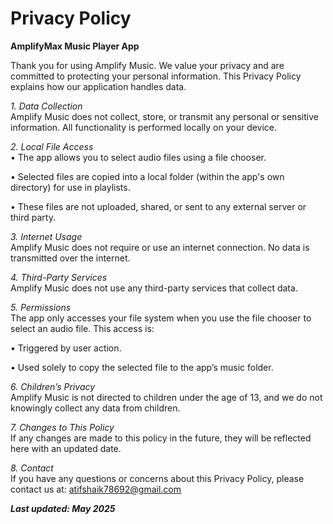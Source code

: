 # Privacy Policy

**AmplifyMax Music Player App**

Thank you for using Amplify Music. We value your privacy and are committed to protecting your personal information. This Privacy Policy explains how our application handles data.

*1. Data Collection*  
Amplify Music does not collect, store, or transmit any personal or sensitive information. All functionality is performed locally on your device.

*2. Local File Access*  
• The app allows you to select audio files using a file chooser. 

• Selected files are copied into a local folder (within the app's own directory) for use in playlists. 

• These files are not uploaded, shared, or sent to any external server or third party. 


*3. Internet Usage*  
Amplify Music does not require or use an internet connection. No data is transmitted over the internet.

*4. Third-Party Services*  
Amplify Music does not use any third-party services that collect data.

*5. Permissions*  
The app only accesses your file system when you use the file chooser to select an audio file. This access is:

• Triggered by user action. 

• Used solely to copy the selected file to the app’s music folder. 

*6. Children’s Privacy*  
Amplify Music is not directed to children under the age of 13, and we do not knowingly collect any data from children.

*7. Changes to This Policy*  
If any changes are made to this policy in the future, they will be reflected here with an updated date. 

*8. Contact*  
If you have any questions or concerns about this Privacy Policy, please contact us at: atifshaik78692@gmail.com

**_Last updated: May 2025_**
